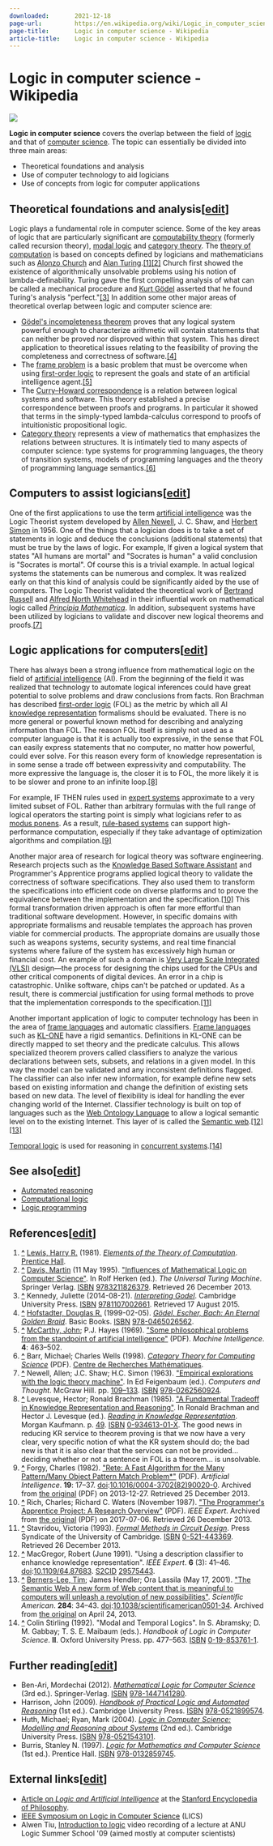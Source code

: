 ```yaml
---
downloaded:       2021-12-18
page-url:         https://en.wikipedia.org/wiki/Logic_in_computer_science
page-title:       Logic in computer science - Wikipedia
article-title:    Logic in computer science - Wikipedia
---
```

# Logic in computer science - Wikipedia


[![](https://upload.wikimedia.org/wikipedia/commons/thumb/a/ad/Logic_Gates.svg/250px-Logic_Gates.svg.png)][1]

__Logic in computer science__ covers the overlap between the field of [logic][2] and that of [computer science][3]. The topic can essentially be divided into three main areas:

-   Theoretical foundations and analysis
-   Use of computer technology to aid logicians
-   Use of concepts from logic for computer applications

## Theoretical foundations and analysis\[[edit][4]\]

Logic plays a fundamental role in computer science. Some of the key areas of logic that are particularly significant are [computability theory][5] (formerly called recursion theory), [modal logic][6] and [category theory][7]. The [theory of computation][8] is based on concepts defined by logicians and mathematicians such as [Alonzo Church][9] and [Alan Turing][10].[\[1\]][11][\[2\]][12] Church first showed the existence of algorithmically unsolvable problems using his notion of lambda-definability. Turing gave the first compelling analysis of what can be called a mechanical procedure and [Kurt Gödel][13] asserted that he found Turing's analysis "perfect."[\[3\]][14] In addition some other major areas of theoretical overlap between logic and computer science are:

-   [Gödel's incompleteness theorem][15] proves that any logical system powerful enough to characterize arithmetic will contain statements that can neither be proved nor disproved within that system. This has direct application to theoretical issues relating to the feasibility of proving the completeness and correctness of software.[\[4\]][16]
-   The [frame problem][17] is a basic problem that must be overcome when using [first-order logic][18] to represent the goals and state of an artificial intelligence agent.[\[5\]][19]
-   The [Curry–Howard correspondence][20] is a relation between logical systems and software. This theory established a precise correspondence between proofs and programs. In particular it showed that terms in the simply-typed lambda-calculus correspond to proofs of intuitionistic propositional logic.
-   [Category theory][21] represents a view of mathematics that emphasizes the relations between structures. It is intimately tied to many aspects of computer science: type systems for programming languages, the theory of transition systems, models of programming languages and the theory of programming language semantics.[\[6\]][22]

## Computers to assist logicians\[[edit][23]\]

One of the first applications to use the term [artificial intelligence][24] was the Logic Theorist system developed by [Allen Newell][25], J. C. Shaw, and [Herbert Simon][26] in 1956. One of the things that a logician does is to take a set of statements in logic and deduce the conclusions (additional statements) that must be true by the laws of logic. For example, If given a logical system that states "All humans are mortal" and "Socrates is human" a valid conclusion is "Socrates is mortal". Of course this is a trivial example. In actual logical systems the statements can be numerous and complex. It was realized early on that this kind of analysis could be significantly aided by the use of computers. The Logic Theorist validated the theoretical work of [Bertrand Russell][27] and [Alfred North Whitehead][28] in their influential work on mathematical logic called *[Principia Mathematica][29]*. In addition, subsequent systems have been utilized by logicians to validate and discover new logical theorems and proofs.[\[7\]][30]

## Logic applications for computers\[[edit][31]\]

There has always been a strong influence from mathematical logic on the field of [artificial intelligence][32] (AI). From the beginning of the field it was realized that technology to automate logical inferences could have great potential to solve problems and draw conclusions from facts. Ron Brachman has described [first-order logic][33] (FOL) as the metric by which all AI [knowledge representation][34] formalisms should be evaluated. There is no more general or powerful known method for describing and analyzing information than FOL. The reason FOL itself is simply not used as a computer language is that it is actually too expressive, in the sense that FOL can easily express statements that no computer, no matter how powerful, could ever solve. For this reason every form of knowledge representation is in some sense a trade off between expressivity and computability. The more expressive the language is, the closer it is to FOL, the more likely it is to be slower and prone to an infinite loop.[\[8\]][35]

For example, IF THEN rules used in [expert systems][36] approximate to a very limited subset of FOL. Rather than arbitrary formulas with the full range of logical operators the starting point is simply what logicians refer to as [modus ponens][37]. As a result, [rule-based systems][38] can support high-performance computation, especially if they take advantage of optimization algorithms and compilation.[\[9\]][39]

Another major area of research for logical theory was software engineering. Research projects such as the [Knowledge Based Software Assistant][40] and Programmer's Apprentice programs applied logical theory to validate the correctness of software specifications. They also used them to transform the specifications into efficient code on diverse platforms and to prove the equivalence between the implementation and the specification.[\[10\]][41] This formal transformation driven approach is often far more effortful than traditional software development. However, in specific domains with appropriate formalisms and reusable templates the approach has proven viable for commercial products. The appropriate domains are usually those such as weapons systems, security systems, and real time financial systems where failure of the system has excessively high human or financial cost. An example of such a domain is [Very Large Scale Integrated (VLSI)][42] design—the process for designing the chips used for the CPUs and other critical components of digital devices. An error in a chip is catastrophic. Unlike software, chips can't be patched or updated. As a result, there is commercial justification for using formal methods to prove that the implementation corresponds to the specification.[\[11\]][43]

Another important application of logic to computer technology has been in the area of [frame languages][44] and automatic classifiers. [Frame languages][45] such as [KL-ONE][46] have a rigid semantics. Definitions in KL-ONE can be directly mapped to set theory and the predicate calculus. This allows specialized theorem provers called classifiers to analyze the various declarations between sets, subsets, and relations in a given model. In this way the model can be validated and any inconsistent definitions flagged. The classifier can also infer new information, for example define new sets based on existing information and change the definition of existing sets based on new data. The level of flexibility is ideal for handling the ever changing world of the Internet. Classifier technology is built on top of languages such as the [Web Ontology Language][47] to allow a logical semantic level on to the existing Internet. This layer of is called the [Semantic web][48].[\[12\]][49][\[13\]][50]

[Temporal logic][51] is used for reasoning in [concurrent systems][52].[\[14\]][53]

## See also\[[edit][54]\]

-   [Automated reasoning][55]
-   [Computational logic][56]
-   [Logic programming][57]

## References\[[edit][58]\]

1.  __[^][59]__ [Lewis, Harry R.][60] (1981). [*Elements of the Theory of Computation*][61]. [Prentice Hall][62].
2.  __[^][63]__ [Davis, Martin][64] (11 May 1995). ["Influences of Mathematical Logic on Computer Science"][65]. In Rolf Herken (ed.). *The Universal Turing Machine*. Springer Verlag. [ISBN][66] [9783211826379][67]. Retrieved 26 December 2013.
3.  __[^][68]__ Kennedy, Juliette (2014-08-21). [*Interpreting Godel*][69]. Cambridge University Press. [ISBN][70] [9781107002661][71]. Retrieved 17 August 2015.
4.  __[^][72]__ [Hofstadter, Douglas R.][73] (1999-02-05). [*Gödel, Escher, Bach: An Eternal Golden Braid*][74]. Basic Books. [ISBN][75] [978-0465026562][76].
5.  __[^][77]__ [McCarthy, John][78]; P.J. Hayes (1969). ["Some philosophical problems from the standpoint of artificial intelligence"][79] (PDF). *Machine Intelligence*. __4__: 463–502.
6.  __[^][80]__ Barr, Michael; Charles Wells (1998). [*Category Theory for Computing Science*][81] (PDF). [Centre de Recherches Mathématiques][82].
7.  __[^][83]__ Newell, Allen; J.C. Shaw; H.C. Simon (1963). ["Empirical explorations with the logic theory machine"][84]. In Ed Feigenbaum (ed.). *Computers and Thought*. McGraw Hill. pp. [109–133][85]. [ISBN][86] [978-0262560924][87].
8.  __[^][88]__ Levesque, Hector; Ronald Brachman (1985). ["A Fundamental Tradeoff in Knowledge Representation and Reasoning"][89]. In Ronald Brachman and Hector J. Levesque (ed.). [*Reading in Knowledge Representation*][90]. Morgan Kaufmann. p. [49][91]. [ISBN][92] [0-934613-01-X][93]. The good news in reducing KR service to theorem proving is that we now have a very clear, very specific notion of what the KR system should do; the bad new is that it is also clear that the services can not be provided... deciding whether or not a sentence in FOL is a theorem... is unsolvable.
9.  __[^][94]__ Forgy, Charles (1982). ["Rete: A Fast Algorithm for the Many Pattern/Many Object Pattern Match Problem\*"][95] (PDF). *Artificial Intelligence*. __19__: 17–37. [doi][96]:[10.1016/0004-3702(82)90020-0][97]. Archived from [the original][98] (PDF) on 2013-12-27. Retrieved 25 December 2013.
10.  __[^][99]__ Rich, Charles; Richard C. Waters (November 1987). ["The Programmer's Apprentice Project: A Research Overview"][100] (PDF). *IEEE Expert*. Archived from [the original][101] (PDF) on 2017-07-06. Retrieved 26 December 2013.
11.  __[^][102]__ Stavridou, Victoria (1993). [*Formal Methods in Circuit Design*][103]. Press Syndicate of the University of Cambridge. [ISBN][104] [0-521-443369][105]. Retrieved 26 December 2013.
12.  __[^][106]__ MacGregor, Robert (June 1991). "Using a description classifier to enhance knowledge representation". *IEEE Expert*. __6__ (3): 41–46. [doi][107]:[10.1109/64.87683][108]. [S2CID][109] [29575443][110].
13.  __[^][111]__ [Berners-Lee, Tim][112]; James Hendler; Ora Lassila (May 17, 2001). ["The Semantic Web A new form of Web content that is meaningful to computers will unleash a revolution of new possibilities"][113]. *Scientific American*. __284__: 34–43. [doi][114]:[10.1038/scientificamerican0501-34][115]. Archived from [the original][116] on April 24, 2013.
14.  __[^][117]__ Colin Stirling (1992). "Modal and Temporal Logics". In S. Abramsky; D. M. Gabbay; T. S. E. Maibaum (eds.). *Handbook of Logic in Computer Science*. __II__. Oxford University Press. pp. 477–563. [ISBN][118] [0-19-853761-1][119].

## Further reading\[[edit][120]\]

-   Ben-Ari, Mordechai (2012). [*Mathematical Logic for Computer Science*][121] (3rd ed.). Springer-Verlag. [ISBN][122] [978-1447141280][123].
-   Harrison, John (2009). [*Handbook of Practical Logic and Automated Reasoning*][124] (1st ed.). Cambridge University Press. [ISBN][125] [978-0521899574][126].
-   Huth, Michael; Ryan, Mark (2004). [*Logic in Computer Science: Modelling and Reasoning about Systems*][127] (2nd ed.). Cambridge University Press. [ISBN][128] [978-0521543101][129].
-   Burris, Stanley N. (1997). [*Logic for Mathematics and Computer Science*][130] (1st ed.). Prentice Hall. [ISBN][131] [978-0132859745][132].

## External links\[[edit][133]\]

-   [Article on *Logic and Artificial Intelligence*][134] at the [Stanford Encyclopedia of Philosophy][135].
-   [IEEE Symposium on Logic in Computer Science][136] (LICS)
-   Alwen Tiu, [Introduction to logic][137] video recording of a lecture at ANU Logic Summer School '09 (aimed mostly at computer scientists)

[1]: https://en.wikipedia.org/wiki/File:Logic_Gates.svg
[2]: https://en.wikipedia.org/wiki/Logic "Logic"
[3]: https://en.wikipedia.org/wiki/Computer_science "Computer science"
[4]: https://en.wikipedia.org/w/index.php?title=Logic_in_computer_science&action=edit&section=1 "Edit section: Theoretical foundations and analysis"
[5]: https://en.wikipedia.org/wiki/Computability_theory "Computability theory"
[6]: https://en.wikipedia.org/wiki/Modal_logic "Modal logic"
[7]: https://en.wikipedia.org/wiki/Category_theory "Category theory"
[8]: https://en.wikipedia.org/wiki/Theory_of_computation "Theory of computation"
[9]: https://en.wikipedia.org/wiki/Alonzo_Church "Alonzo Church"
[10]: https://en.wikipedia.org/wiki/Alan_Turing "Alan Turing"
[11]: https://en.wikipedia.org/wiki/Logic_in_computer_science#cite_note-1
[12]: https://en.wikipedia.org/wiki/Logic_in_computer_science#cite_note-2
[13]: https://en.wikipedia.org/wiki/Kurt_G%C3%B6del "Kurt Gödel"
[14]: https://en.wikipedia.org/wiki/Logic_in_computer_science#cite_note-3
[15]: https://en.wikipedia.org/wiki/G%C3%B6del%27s_incompleteness_theorem "Gödel's incompleteness theorem"
[16]: https://en.wikipedia.org/wiki/Logic_in_computer_science#cite_note-4
[17]: https://en.wikipedia.org/wiki/Frame_problem "Frame problem"
[18]: https://en.wikipedia.org/wiki/First-order_logic "First-order logic"
[19]: https://en.wikipedia.org/wiki/Logic_in_computer_science#cite_note-5
[20]: https://en.wikipedia.org/wiki/Curry%E2%80%93Howard_correspondence "Curry–Howard correspondence"
[21]: https://en.wikipedia.org/wiki/Category_theory "Category theory"
[22]: https://en.wikipedia.org/wiki/Logic_in_computer_science#cite_note-6
[23]: https://en.wikipedia.org/w/index.php?title=Logic_in_computer_science&action=edit&section=2 "Edit section: Computers to assist logicians"
[24]: https://en.wikipedia.org/wiki/Artificial_intelligence "Artificial intelligence"
[25]: https://en.wikipedia.org/wiki/Allen_Newell "Allen Newell"
[26]: https://en.wikipedia.org/wiki/Herbert_A._Simon "Herbert A. Simon"
[27]: https://en.wikipedia.org/wiki/Bertrand_Russell "Bertrand Russell"
[28]: https://en.wikipedia.org/wiki/Alfred_North_Whitehead "Alfred North Whitehead"
[29]: https://en.wikipedia.org/wiki/Principia_Mathematica "Principia Mathematica"
[30]: https://en.wikipedia.org/wiki/Logic_in_computer_science#cite_note-7
[31]: https://en.wikipedia.org/w/index.php?title=Logic_in_computer_science&action=edit&section=3 "Edit section: Logic applications for computers"
[32]: https://en.wikipedia.org/wiki/Artificial_intelligence "Artificial intelligence"
[33]: https://en.wikipedia.org/wiki/First-order_logic "First-order logic"
[34]: https://en.wikipedia.org/wiki/Knowledge_representation "Knowledge representation"
[35]: https://en.wikipedia.org/wiki/Logic_in_computer_science#cite_note-8
[36]: https://en.wikipedia.org/wiki/Expert_system "Expert system"
[37]: https://en.wikipedia.org/wiki/Modus_ponens "Modus ponens"
[38]: https://en.wikipedia.org/wiki/Rule-based_system "Rule-based system"
[39]: https://en.wikipedia.org/wiki/Logic_in_computer_science#cite_note-9
[40]: https://en.wikipedia.org/wiki/Knowledge_Based_Software_Assistant "Knowledge Based Software Assistant"
[41]: https://en.wikipedia.org/wiki/Logic_in_computer_science#cite_note-10
[42]: https://en.wikipedia.org/wiki/Very_Large_Scale_Integration "Very Large Scale Integration"
[43]: https://en.wikipedia.org/wiki/Logic_in_computer_science#cite_note-11
[44]: https://en.wikipedia.org/wiki/Frame_language "Frame language"
[45]: https://en.wikipedia.org/wiki/Frame_language "Frame language"
[46]: https://en.wikipedia.org/wiki/KL-ONE "KL-ONE"
[47]: https://en.wikipedia.org/wiki/Web_Ontology_Language "Web Ontology Language"
[48]: https://en.wikipedia.org/wiki/Semantic_web "Semantic web"
[49]: https://en.wikipedia.org/wiki/Logic_in_computer_science#cite_note-12
[50]: https://en.wikipedia.org/wiki/Logic_in_computer_science#cite_note-13
[51]: https://en.wikipedia.org/wiki/Temporal_logic "Temporal logic"
[52]: https://en.wikipedia.org/wiki/Concurrency_(computing) "Concurrency (computing)"
[53]: https://en.wikipedia.org/wiki/Logic_in_computer_science#cite_note-14
[54]: https://en.wikipedia.org/w/index.php?title=Logic_in_computer_science&action=edit&section=4 "Edit section: See also"
[55]: https://en.wikipedia.org/wiki/Automated_reasoning "Automated reasoning"
[56]: https://en.wikipedia.org/wiki/Computational_logic "Computational logic"
[57]: https://en.wikipedia.org/wiki/Logic_programming "Logic programming"
[58]: https://en.wikipedia.org/w/index.php?title=Logic_in_computer_science&action=edit&section=5 "Edit section: References"
[59]: https://en.wikipedia.org/wiki/Logic_in_computer_science#cite_ref-1
[60]: https://en.wikipedia.org/wiki/Harry_R._Lewis "Harry R. Lewis"
[61]: https://archive.org/details/elementsoftheory00lewi
[62]: https://en.wikipedia.org/wiki/Prentice_Hall "Prentice Hall"
[63]: https://en.wikipedia.org/wiki/Logic_in_computer_science#cite_ref-2
[64]: https://en.wikipedia.org/wiki/Martin_Davis_(mathematician) "Martin Davis (mathematician)"
[65]: https://books.google.com/books?id=YafIDVd1Z68C&pg=PA290
[66]: https://en.wikipedia.org/wiki/ISBN_(identifier) "ISBN (identifier)"
[67]: https://en.wikipedia.org/wiki/Special:BookSources/9783211826379 "Special:BookSources/9783211826379"
[68]: https://en.wikipedia.org/wiki/Logic_in_computer_science#cite_ref-3
[69]: https://books.google.com/books?id=ulw3BAAAQBAJ&q=Godel+convinced+by+Turing%27s+analysis&pg=PA118
[70]: https://en.wikipedia.org/wiki/ISBN_(identifier) "ISBN (identifier)"
[71]: https://en.wikipedia.org/wiki/Special:BookSources/9781107002661 "Special:BookSources/9781107002661"
[72]: https://en.wikipedia.org/wiki/Logic_in_computer_science#cite_ref-4
[73]: https://en.wikipedia.org/wiki/Douglas_Hofstadter "Douglas Hofstadter"
[74]: https://archive.org/details/gdelescherbachet00hofs
[75]: https://en.wikipedia.org/wiki/ISBN_(identifier) "ISBN (identifier)"
[76]: https://en.wikipedia.org/wiki/Special:BookSources/978-0465026562 "Special:BookSources/978-0465026562"
[77]: https://en.wikipedia.org/wiki/Logic_in_computer_science#cite_ref-5
[78]: https://en.wikipedia.org/wiki/John_McCarthy_(computer_scientist) "John McCarthy (computer scientist)"
[79]: http://www-formal.stanford.edu/jmc/mcchay69.pdf
[80]: https://en.wikipedia.org/wiki/Logic_in_computer_science#cite_ref-6
[81]: https://www.math.mcgill.ca/barr/papers/ctcs.pdf
[82]: https://en.wikipedia.org/wiki/Centre_de_Recherches_Math%C3%A9matiques "Centre de Recherches Mathématiques"
[83]: https://en.wikipedia.org/wiki/Logic_in_computer_science#cite_ref-7
[84]: https://archive.org/details/computersthought00feig
[85]: https://archive.org/details/computersthought00feig/page/109
[86]: https://en.wikipedia.org/wiki/ISBN_(identifier) "ISBN (identifier)"
[87]: https://en.wikipedia.org/wiki/Special:BookSources/978-0262560924 "Special:BookSources/978-0262560924"
[88]: https://en.wikipedia.org/wiki/Logic_in_computer_science#cite_ref-8
[89]: https://archive.org/details/readingsinknowle00brac
[90]: https://archive.org/details/readingsinknowle00brac/page/49
[91]: https://archive.org/details/readingsinknowle00brac/page/49
[92]: https://en.wikipedia.org/wiki/ISBN_(identifier) "ISBN (identifier)"
[93]: https://en.wikipedia.org/wiki/Special:BookSources/0-934613-01-X "Special:BookSources/0-934613-01-X"
[94]: https://en.wikipedia.org/wiki/Logic_in_computer_science#cite_ref-9
[95]: https://web.archive.org/web/20131227044049/http://web.yonsei.ac.kr/yusong/lecture/data/BI/Materials/1.1.Rete%20-%20A%20Fast%20Algorithm%20for%20the%20Many%20Pattern,%20Many%20Object%20Pattern%20Match%20Problem.pdf
[96]: https://en.wikipedia.org/wiki/Doi_(identifier) "Doi (identifier)"
[97]: https://doi.org/10.1016%2F0004-3702%2882%2990020-0
[98]: http://web.yonsei.ac.kr/yusong/lecture/data/BI/Materials/1.1.Rete%20-%20A%20Fast%20Algorithm%20for%20the%20Many%20Pattern,%20Many%20Object%20Pattern%20Match%20Problem.pdf
[99]: https://en.wikipedia.org/wiki/Logic_in_computer_science#cite_ref-10
[100]: https://web.archive.org/web/20170706115702/ftp://publications.ai.mit.edu/ai-publications/pdf/AIM-1004.pdf
[101]: ftp://publications.ai.mit.edu/ai-publications/pdf/AIM-1004.pdf
[102]: https://en.wikipedia.org/wiki/Logic_in_computer_science#cite_ref-11
[103]: https://books.google.com/books?id=Hf_AZfW2YWsC&q=VLSI+chip+design+formal+methods&pg=PA14
[104]: https://en.wikipedia.org/wiki/ISBN_(identifier) "ISBN (identifier)"
[105]: https://en.wikipedia.org/wiki/Special:BookSources/0-521-443369 "Special:BookSources/0-521-443369"
[106]: https://en.wikipedia.org/wiki/Logic_in_computer_science#cite_ref-12
[107]: https://en.wikipedia.org/wiki/Doi_(identifier) "Doi (identifier)"
[108]: https://doi.org/10.1109%2F64.87683
[109]: https://en.wikipedia.org/wiki/S2CID_(identifier) "S2CID (identifier)"
[110]: https://api.semanticscholar.org/CorpusID:29575443
[111]: https://en.wikipedia.org/wiki/Logic_in_computer_science#cite_ref-13
[112]: https://en.wikipedia.org/wiki/Tim_Berners-Lee "Tim Berners-Lee"
[113]: https://web.archive.org/web/20130424071228/http://www.cs.umd.edu/~golbeck/LBSC690/SemanticWeb.html
[114]: https://en.wikipedia.org/wiki/Doi_(identifier) "Doi (identifier)"
[115]: https://doi.org/10.1038%2Fscientificamerican0501-34
[116]: http://www.cs.umd.edu/~golbeck/LBSC690/SemanticWeb.html
[117]: https://en.wikipedia.org/wiki/Logic_in_computer_science#cite_ref-14
[118]: https://en.wikipedia.org/wiki/ISBN_(identifier) "ISBN (identifier)"
[119]: https://en.wikipedia.org/wiki/Special:BookSources/0-19-853761-1 "Special:BookSources/0-19-853761-1"
[120]: https://en.wikipedia.org/w/index.php?title=Logic_in_computer_science&action=edit&section=6 "Edit section: Further reading"
[121]: https://www.weizmann.ac.il/sci-tea/benari/research-activities/mathematical-logic-computer-science-third-edition
[122]: https://en.wikipedia.org/wiki/ISBN_(identifier) "ISBN (identifier)"
[123]: https://en.wikipedia.org/wiki/Special:BookSources/978-1447141280 "Special:BookSources/978-1447141280"
[124]: https://www.cl.cam.ac.uk/~jrh13/atp/
[125]: https://en.wikipedia.org/wiki/ISBN_(identifier) "ISBN (identifier)"
[126]: https://en.wikipedia.org/wiki/Special:BookSources/978-0521899574 "Special:BookSources/978-0521899574"
[127]: http://www.cs.bham.ac.uk/research/lics/
[128]: https://en.wikipedia.org/wiki/ISBN_(identifier) "ISBN (identifier)"
[129]: https://en.wikipedia.org/wiki/Special:BookSources/978-0521543101 "Special:BookSources/978-0521543101"
[130]: https://www.math.uwaterloo.ca/~snburris/htdocs/lmcs.html
[131]: https://en.wikipedia.org/wiki/ISBN_(identifier) "ISBN (identifier)"
[132]: https://en.wikipedia.org/wiki/Special:BookSources/978-0132859745 "Special:BookSources/978-0132859745"
[133]: https://en.wikipedia.org/w/index.php?title=Logic_in_computer_science&action=edit&section=7 "Edit section: External links"
[134]: http://plato.stanford.edu/entries/logic-ai/
[135]: https://en.wikipedia.org/wiki/Stanford_Encyclopedia_of_Philosophy "Stanford Encyclopedia of Philosophy"
[136]: https://web.archive.org/web/20051025052601/http://www.informatik.hu-berlin.de/lics/
[137]: http://videolectures.net/ssll09_tiu_intlo/
